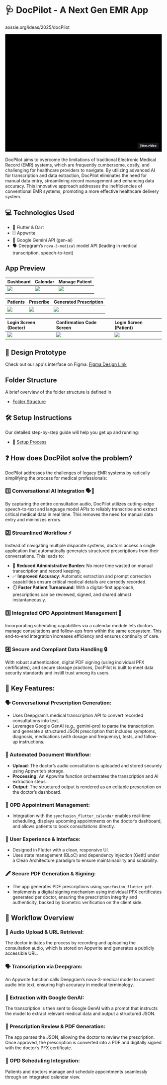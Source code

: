 
<h1> 🩺 DocPilot - A Next Gen EMR App </h1>
</div>
aossie.org/ideas/2025/docPilot

![](docs/assets/docpilot_preview.gif)

DocPilot aims to overcome the limitations of traditional Electronic Medical Record (EMR) systems, which are frequently cumbersome, costly, and challenging for healthcare providers to navigate. By utilizing advanced AI for transcription and data extraction, DocPilot eliminates the need for manual data entry, streamlining record management and enhancing data accuracy. This innovative approach addresses the inefficiencies of conventional EMR systems, promoting a more effective healthcare delivery system. 

## 💻 Technologies Used

- 🎯 Flutter & Dart
- 🗄️ Appwrite
- 🤖 Google Gemini API (gen-ai)
- 🗣️ Deepgram’s `nova-3-medical` model API (leading  in medical transcription, speech-to-text)

##  App Preview

<div align="center">
  
| Dashboard | Calendar | Manage Patient |
| :---         |     :---      |          :--- |
| <img src= "https://github.com/user-attachments/assets/4f461c03-692a-4657-9deb-099e6c7e8395" width="250" height="auto" />  | <img src="https://github.com/user-attachments/assets/1bfcd307-dc0b-4b13-a90e-70447a61e016" width="250" height="auto" />    | <img src="https://github.com/user-attachments/assets/7f97d944-0976-47fd-8a30-480ced123a1c" width="250" height="auto" />    |

| Patients | Prescribe | Generated Prescription |
| :---         |     :---      |          :--- |
|  <img src="https://github.com/user-attachments/assets/e173dc6d-cdbe-4754-8002-d6fb81747c85" width="250" height="auto" /> | <img src="https://github.com/user-attachments/assets/0483d5bf-65f0-407f-9570-e86df91a7776" width="250" height="auto" />   |  <img src="https://github.com/user-attachments/assets/0bbf2b0e-a809-41c3-a542-749a656a5a99" width="250" height="auto"/>    |

| Login Screen (Doctor) | Confirmation Code Screen | Login Screen (Patient) |
| :---         |     :---      |          :--- |
|  <img src="https://github.com/user-attachments/assets/c96e7a74-916e-4663-8b44-f809461d4e15" width="250" height="auto" /> | <img src="https://github.com/user-attachments/assets/0bbf2b0e-a809-41c3-a542-749a656a5a99" width="250" height="auto" />   |  <img src="https://github.com/user-attachments/assets/26b93a0d-e17d-4a0c-98cd-190f6279da76" width="250" height="auto"/>    |
</div>

## 🎨 Design Prototype
Check out our app's interface on Figma: [Figma Design Link](https://www.figma.com/design/pD32RZaskUitWMr7nv8nfy/DocPilot?node-id=0-1&t=YoRZ8aAP355lRChq-1)

## Folder Structure

A brief overview of the folder structure is defined in

- [Folder Structure](./docs/FOLDER_STRUCTURE.md)

## 🛠️ Setup Instructions
Our detailed step-by-step guide will help you get up and running:

- 📄 [Setup Process](./docs/SETUP.md)

## ❓ How does DocPilot solve the problem?

DocPilot addresses the challenges of legacy EMR systems by radically simplifying the process for medical professionals:

### 1️⃣ Conversational AI Integration 🗣️🤖

By capturing the entire consultation audio, DocPilot utilizes cutting-edge speech-to-text and language model APIs to reliably transcribe and extract critical medical data in real time. This removes the need for manual data entry and minimizes errors.

### 2️⃣ Streamlined Workflow ⚡

Instead of navigating multiple disparate systems, doctors access a single application that automatically generates structured prescriptions from their conversations. This leads to:

- 📝 **Reduced Administrative Burden**: No more time wasted on manual transcription and record keeping.
- ✅ **Improved Accuracy**: Automatic extraction and prompt correction capabilities ensure critical medical details are correctly recorded.
- ⏱️ **Faster Patient Turnaround**: With a digital-first approach, prescriptions can be reviewed, signed, and shared almost instantaneously.

### 3️⃣ Integrated OPD Appointment Management 📅

Incorporating scheduling capabilities via a calendar module lets doctors manage consultations and follow-ups from within the same ecosystem. This end-to-end integration increases efficiency and ensures continuity of care.

### 4️⃣ Secure and Compliant Data Handling 🔒

With robust authentication, digital PDF signing (using individual PFX certificates), and secure storage practices, DocPilot is built to meet data security standards and instill trust among its users.

## 🌟 Key Features:

### 🗣️ Conversational Prescription Generation:

- Uses Deepgram’s medical transcription API to convert recorded consultations into text. 
- Leverages Google GenAI (e.g., gemini-pro) to parse the transcription and generate a structured JSON prescription that includes symptoms, diagnosis, medications (with dosage and frequency), tests, and follow-up instructions.

### 📄 Automated Document Workflow:

- **Upload**: The doctor’s audio consultation is uploaded and stored securely using Appwrite’s storage.
- **Processing**: An Appwrite function orchestrates the transcription and AI extraction steps.
- **Output**: The structured output is rendered as an editable prescription on the doctor’s dashboard.

### 📅 OPD Appointment Management:

- Integration with the `syncfusion_flutter_calendar` enables real-time scheduling, displays upcoming appointments on the doctor’s dashboard, and allows patients to book consultations directly.

### 🎨 User Experience & Interface:

- Designed in Flutter with a clean, responsive UI.
- Uses state management (BLoC) and dependency injection (GetIt) under a Clean Architecture paradigm to ensure maintainability and scalability.

### 🖋️ Secure PDF Generation & Signing:

- The app generates PDF prescriptions using `syncfusion_flutter_pdf`.
- Implements a digital signing mechanism using individual PFX certificates generated per doctor, ensuring the prescription integrity and authenticity, backed by biometric verification on the client side.

## 🔄 Workflow Overview

### 🎤 Audio Upload & URL Retrieval:

The doctor initiates the process by recording and uploading the consultation audio, which is stored on Appwrite and generates a publicly accessible URL.

### 🗣️ Transcription via Deepgram:

An Appwrite function calls Deepgram’s nova-3-medical model to convert audio into text, ensuring high accuracy in medical terminology.

### 🤖 Extraction with Google GenAI:

The transcription is then sent to Google GenAI with a prompt that instructs the model to extract relevant medical data and output a structured JSON.

### 📝 Prescription Review & PDF Generation:

The app parses the JSON, allowing the doctor to review the prescription. Once approved, the prescription is converted into a PDF and digitally signed with the doctor’s PFX certificate.

### 📅 OPD Scheduling Integration:

Patients and doctors manage and schedule appointments seamlessly through an integrated calendar view.
